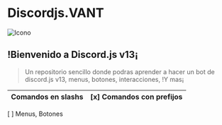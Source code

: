 # Discordjs.VANT

![Icono](https://cdn.discordapp.com/icons/883184239166771200/8c1255ca6708ffea686bc80ab3e53c06.webp?size=2048)


## !Bienvenido a Discord.js v13¡

> Un repositorio sencillo donde podras aprender a hacer un bot de discord.js v13, menus, botones, interacciones, !Y mas¡

|Comandos en slashs|[x] Comandos con prefijos|
|--------|--------|
[ ] Menus, Botones


